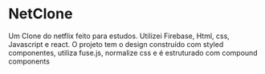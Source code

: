 # NetClone
Um Clone do netflix feito para estudos. Utilizei Firebase, Html, css, Javascript e react. O projeto tem o design construído com styled componentes, utiliza fuse.js, normalize css e é estruturado com compound components

